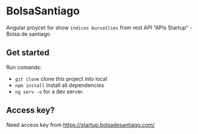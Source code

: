 # BolsaSantiago

Angular proycet for show `indices bursatlies` from rest API  “APIs Startup” - Bolsa de santiago

## Get started

Run comands: 
* `git clone`   clone this project into local 
* `npm install` install all dependencies
* `ng serv -o`  for a dev server. 


## Access key?

Need access key from https://startup.bolsadesantiago.com/


